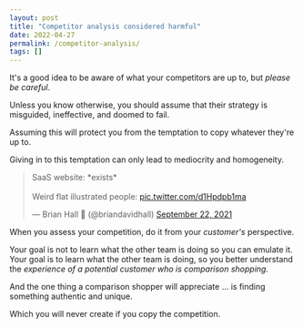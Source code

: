 ```yaml
---
layout: post
title: "Competitor analysis considered harmful"
date: 2022-04-27
permalink: /competitor-analysis/
tags: []
---
```


It's a good idea to be aware of what your competitors are up to, but _please be careful_.

Unless you know otherwise, you should assume that their strategy is misguided, ineffective, and doomed to fail.

Assuming this will protect you from the temptation to copy whatever they're up to.

Giving in to this temptation can only lead to mediocrity and homogeneity. 

<blockquote class="twitter-tweet"><p lang="en" dir="ltr">SaaS website: *exists*<br><br>Weird flat illustrated people: <a href="https://t.co/d1Hpdpb1ma">pic.twitter.com/d1Hpdpb1ma</a></p>&mdash; Brian Hall 🍅 (@briandavidhall) <a href="https://twitter.com/briandavidhall/status/1440697651226238981?ref_src=twsrc%5Etfw">September 22, 2021</a></blockquote> <script async src="https://platform.twitter.com/widgets.js" charset="utf-8"></script>

When you assess your competition, do it from your _customer's_ perspective. 

Your goal is not to learn what the other team is doing so you can emulate it. Your goal is to learn what the other team is doing, so you better understand the _experience of a potential customer who is comparison shopping._

And the one thing a comparison shopper will appreciate ... is finding something authentic and unique. 

Which you will never create if you copy the competition.
